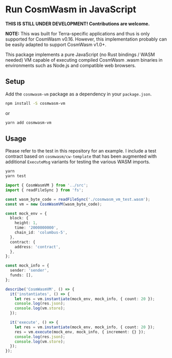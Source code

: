 # Run CosmWasm in JavaScript

**THIS IS STILL UNDER DEVELOPMENT! Contributions are welcome.**

**NOTE:** This was built for Terra-specific applications and thus is only supported for CosmWasm v0.16. However, this implementation probably can be easily adapted to support CosmWasm v1.0+.

This package implements a pure JavaScript (no Rust bindings / WASM needed) VM capable of executing compiled CosmWasm .wasm binaries in environments such as Node.js and compatible web browsers.

## Setup

Add the `cosmwasm-vm` package as a dependency in your `package.json`.

```sh
npm install -S cosmwasm-vm
```

or

```sh
yarn add cosmwasm-vm
```

## Usage

Please refer to the test in this repository for an example. I include a test contract based on `cosmwasm/cw-template` that has been augmented with additional `ExecuteMsg` variants for testing the various WASM imports.

```sh
yarn
yarn test
```

```ts
import { CosmWasmVM } from '../src';
import { readFileSync } from 'fs';

const wasm_byte_code = readFileSync('./cosmwasm_vm_test.wasm');
const vm = new CosmWasmVM(wasm_byte_code);

const mock_env = {
  block: {
    height: 1,
    time: '2000000000',
    chain_id: 'columbus-5',
  },
  contract: {
    address: 'contract',
  },
};

const mock_info = {
  sender: 'sender',
  funds: [],
};

describe('CosmWasmVM', () => {
  it('instantiates', () => {
    let res = vm.instantiate(mock_env, mock_info, { count: 20 });
    console.log(res.json);
    console.log(vm.store);
  });

  it('execute', () => {
    let res = vm.instantiate(mock_env, mock_info, { count: 20 });
    res = vm.execute(mock_env, mock_info, { increment: {} });
    console.log(res.json);
    console.log(vm.store);
  });
});
```
